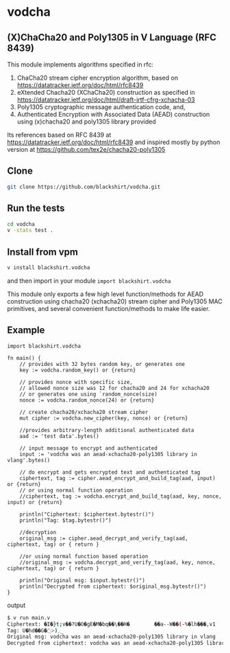 # vodcha

## (X)ChaCha20 and Poly1305 in V Language (RFC 8439)

This module implements algorithms specified in rfc:

1. ChaCha20 stream cipher encryption algorithm, based on https://datatracker.ietf.org/doc/html/rfc8439
2. eXtended Chacha20 (XChaCha20) construction as specified in https://datatracker.ietf.org/doc/html/draft-irtf-cfrg-xchacha-03
3. Poly1305 cryptographic message authentication code, and,
4. Authenticated Encryption with Associated Data (AEAD) construction using (x)chacha20 and poly1305 library provided

Its references based on RFC 8439 at https://datatracker.ietf.org/doc/html/rfc8439 and inspired mostly by python version at https://github.com/tex2e/chacha20-poly1305

## Clone

```bash
git clone https://github.com/blackshirt/vodcha.git
```

## Run the tests

```bash
cd vodcha
v -stats test .
```

## Install from vpm

```bash
v install blackshirt.vodcha
```
and then import in your module 
`import blackshirt.vodcha`


This module only exports a few high level function/methods for AEAD construction 
using chacha20 (xchacha20) stream cipher and Poly1305 MAC primitives, 
and several convenient function/methods to make life easier.


## Example
```
import blackshirt.vodcha

fn main() {
	// provides with 32 bytes random key, or generates one
	key := vodcha.random_key() or {return}

	// provides nonce with specific size, 
	// allowed nonce size was 12 for chacha20 and 24 for xchacha20
	// or generates one using `random_nonce(size)
	nonce := vodcha.random_nonce(24) or {return}
	
	// create chacha20/xchacha20 stream cipher 
	mut cipher := vodcha.new_cipher(key, nonce) or {return}
	
	//provides arbitrary-length additional authenticated data
	aad := 'test data'.bytes()

	// input message to encrypt and authenticated
	input := 'vodcha was an aead-xchacha20-poly1305 library in vlang'.bytes()
	
	// do encrypt and gets encrypted text and authenticated tag
	ciphertext, tag := cipher.aead_encrypt_and_build_tag(aad, input) or {return}
	// or using normal function operation
	//ciphertext, tag := vodcha.encrypt_and_build_tag(aad, key, nonce, input) or {return}
	
	println("Ciphertext: $ciphertext.bytestr()")
	println("Tag: $tag.bytestr()")
	
	//decryption 
	original_msg := cipher.aead_decrypt_and_verify_tag(aad, ciphertext, tag) or { return }
	
	//or using normal function based operation
	//original_msg := vodcha.decrypt_and_verify_tag(aad, key, nonce, ciphertext, tag) or { return }
	
	println("Original msg: $input.bytestr()")
	println("Decrypted from ciphertext: $original_msg.bytestr()")
}
```

output
```bash
$ v run main.v 
Ciphertext: �I�}t;v��?U�O�gE�M�bq��\��H�        ��a--W��(-%�lh���,v1
Tag: U�hd��G�߭>)܇_
Original msg: vodcha was an aead-xchacha20-poly1305 library in vlang
Decrypted from ciphertext: vodcha was an aead-xchacha20-poly1305 library in vlang
```